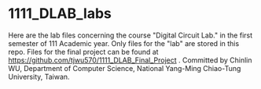 # 1111_DLAB_labs
Here are the lab files concerning the course "Digital Circuit Lab." in the first semester of 111 Academic year.
Only files for the "lab" are stored in this repo. Files for the final project can be found at https://github.com/tjwu570/1111_DLAB_Final_Project .
Committed by Chinlin WU, Department of Computer Science, National Yang-Ming Chiao-Tung University, Taiwan.
